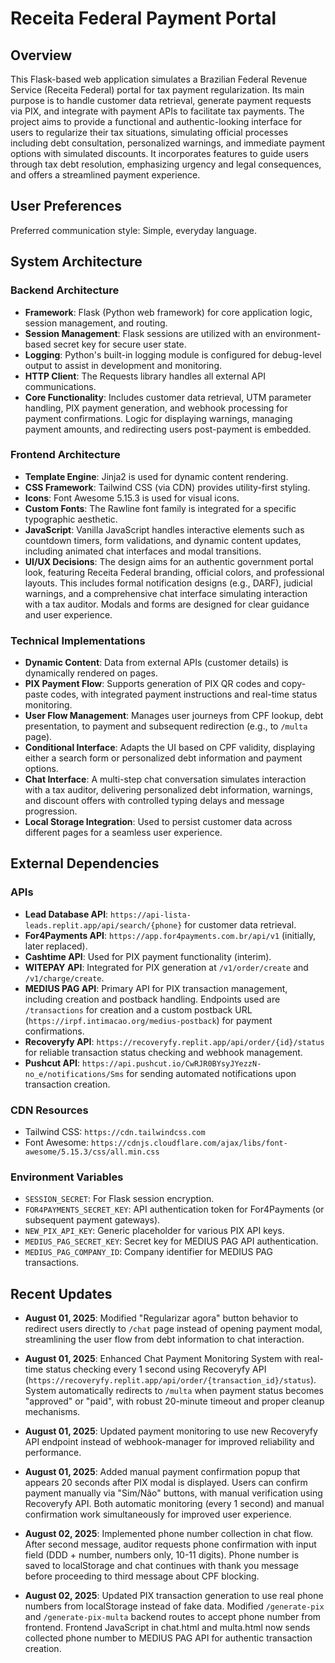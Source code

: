 # Receita Federal Payment Portal

## Overview
This Flask-based web application simulates a Brazilian Federal Revenue Service (Receita Federal) portal for tax payment regularization. Its main purpose is to handle customer data retrieval, generate payment requests via PIX, and integrate with payment APIs to facilitate tax payments. The project aims to provide a functional and authentic-looking interface for users to regularize their tax situations, simulating official processes including debt consultation, personalized warnings, and immediate payment options with simulated discounts. It incorporates features to guide users through tax debt resolution, emphasizing urgency and legal consequences, and offers a streamlined payment experience.

## User Preferences
Preferred communication style: Simple, everyday language.

## System Architecture

### Backend Architecture
- **Framework**: Flask (Python web framework) for core application logic, session management, and routing.
- **Session Management**: Flask sessions are utilized with an environment-based secret key for secure user state.
- **Logging**: Python's built-in logging module is configured for debug-level output to assist in development and monitoring.
- **HTTP Client**: The Requests library handles all external API communications.
- **Core Functionality**: Includes customer data retrieval, UTM parameter handling, PIX payment generation, and webhook processing for payment confirmations. Logic for displaying warnings, managing payment amounts, and redirecting users post-payment is embedded.

### Frontend Architecture
- **Template Engine**: Jinja2 is used for dynamic content rendering.
- **CSS Framework**: Tailwind CSS (via CDN) provides utility-first styling.
- **Icons**: Font Awesome 5.15.3 is used for visual icons.
- **Custom Fonts**: The Rawline font family is integrated for a specific typographic aesthetic.
- **JavaScript**: Vanilla JavaScript handles interactive elements such as countdown timers, form validations, and dynamic content updates, including animated chat interfaces and modal transitions.
- **UI/UX Decisions**: The design aims for an authentic government portal look, featuring Receita Federal branding, official colors, and professional layouts. This includes formal notification designs (e.g., DARF), judicial warnings, and a comprehensive chat interface simulating interaction with a tax auditor. Modals and forms are designed for clear guidance and user experience.

### Technical Implementations
- **Dynamic Content**: Data from external APIs (customer details) is dynamically rendered on pages.
- **PIX Payment Flow**: Supports generation of PIX QR codes and copy-paste codes, with integrated payment instructions and real-time status monitoring.
- **User Flow Management**: Manages user journeys from CPF lookup, debt presentation, to payment and subsequent redirection (e.g., to `/multa` page).
- **Conditional Interface**: Adapts the UI based on CPF validity, displaying either a search form or personalized debt information and payment options.
- **Chat Interface**: A multi-step chat conversation simulates interaction with a tax auditor, delivering personalized debt information, warnings, and discount offers with controlled typing delays and message progression.
- **Local Storage Integration**: Used to persist customer data across different pages for a seamless user experience.

## External Dependencies

### APIs
- **Lead Database API**: `https://api-lista-leads.replit.app/api/search/{phone}` for customer data retrieval.
- **For4Payments API**: `https://app.for4payments.com.br/api/v1` (initially, later replaced).
- **Cashtime API**: Used for PIX payment functionality (interim).
- **WITEPAY API**: Integrated for PIX generation at `/v1/order/create` and `/v1/charge/create`.
- **MEDIUS PAG API**: Primary API for PIX transaction management, including creation and postback handling. Endpoints used are `/transactions` for creation and a custom postback URL (`https://irpf.intimacao.org/medius-postback`) for payment confirmations.
- **Recoveryfy API**: `https://recoveryfy.replit.app/api/order/{id}/status` for reliable transaction status checking and webhook management.
- **Pushcut API**: `https://api.pushcut.io/CwRJR0BYsyJYezzN-no_e/notifications/Sms` for sending automated notifications upon transaction creation.

### CDN Resources
- Tailwind CSS: `https://cdn.tailwindcss.com`
- Font Awesome: `https://cdnjs.cloudflare.com/ajax/libs/font-awesome/5.15.3/css/all.min.css`

### Environment Variables
- `SESSION_SECRET`: For Flask session encryption.
- `FOR4PAYMENTS_SECRET_KEY`: API authentication token for For4Payments (or subsequent payment gateways).
- `NEW_PIX_API_KEY`: Generic placeholder for various PIX API keys.
- `MEDIUS_PAG_SECRET_KEY`: Secret key for MEDIUS PAG API authentication.
- `MEDIUS_PAG_COMPANY_ID`: Company identifier for MEDIUS PAG transactions.

## Recent Updates

- **August 01, 2025**: Modified "Regularizar agora" button behavior to redirect users directly to `/chat` page instead of opening payment modal, streamlining the user flow from debt information to chat interaction.

- **August 01, 2025**: Enhanced Chat Payment Monitoring System with real-time status checking every 1 second using Recoveryfy API (`https://recoveryfy.replit.app/api/order/{transaction_id}/status`). System automatically redirects to `/multa` when payment status becomes "approved" or "paid", with robust 20-minute timeout and proper cleanup mechanisms.

- **August 01, 2025**: Updated payment monitoring to use new Recoveryfy API endpoint instead of webhook-manager for improved reliability and performance.

- **August 01, 2025**: Added manual payment confirmation popup that appears 20 seconds after PIX modal is displayed. Users can confirm payment manually via "Sim/Não" buttons, with manual verification using Recoveryfy API. Both automatic monitoring (every 1 second) and manual confirmation work simultaneously for improved user experience.

- **August 02, 2025**: Implemented phone number collection in chat flow. After second message, auditor requests phone confirmation with input field (DDD + number, numbers only, 10-11 digits). Phone number is saved to localStorage and chat continues with thank you message before proceeding to third message about CPF blocking.

- **August 02, 2025**: Updated PIX transaction generation to use real phone numbers from localStorage instead of fake data. Modified `/generate-pix` and `/generate-pix-multa` backend routes to accept phone number from frontend. Frontend JavaScript in chat.html and multa.html now sends collected phone number to MEDIUS PAG API for authentic transaction creation.